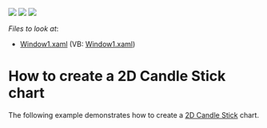 <!-- default badges list -->
![](https://img.shields.io/endpoint?url=https://codecentral.devexpress.com/api/v1/VersionRange/128568982/21.1.5%2B)
[![](https://img.shields.io/badge/Open_in_DevExpress_Support_Center-FF7200?style=flat-square&logo=DevExpress&logoColor=white)](https://supportcenter.devexpress.com/ticket/details/E1685)
[![](https://img.shields.io/badge/📖_How_to_use_DevExpress_Examples-e9f6fc?style=flat-square)](https://docs.devexpress.com/GeneralInformation/403183)
<!-- default badges end -->
<!-- default file list -->
*Files to look at*:

* [Window1.xaml](./CS/Window1.xaml) (VB: [Window1.xaml](./VB/Window1.xaml))
<!-- default file list end -->
# How to create a 2D Candle Stick chart


The following example demonstrates how to create a [2D Candle Stick](https://docs.devexpress.com/WPF/6850/controls-and-libraries/charts-suite/chart-control/fundamentals/series-fundamentals/2d-series-types/financial-series/candle-stick?p=netframework) chart.
